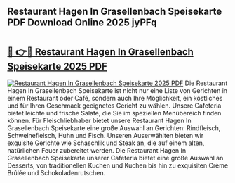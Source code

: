 ## Restaurant Hagen In Grasellenbach Speisekarte PDF Download Online 2025 jyPFq

# <h2><a href="http://gcbj50.nevu.top/?p=Restaurant+Hagen+In+Grasellenbach+Speisekarte">🔗 👉🔴 Restaurant Hagen In Grasellenbach Speisekarte 2025 PDF</a></h2>

[![Restaurant Hagen In Grasellenbach Speisekarte 2025 PDF](https://i.imgur.com/dBaPXMq.png)](http://gcbj50.nevu.top/?p=Restaurant+Hagen+In+Grasellenbach+Speisekarte)
Die Restaurant Hagen In Grasellenbach Speisekarte ist nicht nur eine Liste von Gerichten in einem Restaurant oder Café, sondern auch Ihre Möglichkeit, ein köstliches und für Ihren Geschmack geeignetes Gericht zu wählen. Unsere Cafeteria bietet leichte und frische Salate, die Sie im speziellen Menübereich finden können. Für Fleischliebhaber bietet unsere Restaurant Hagen In Grasellenbach Speisekarte eine große Auswahl an Gerichten: Rindfleisch, Schweinefleisch, Huhn und Fisch. Unseren Auserwählten bieten wir exquisite Gerichte wie Schaschlik und Steak an, die auf einem alten, natürlichen Feuer zubereitet werden. Die Restaurant Hagen In Grasellenbach Speisekarte unserer Cafeteria bietet eine große Auswahl an Desserts, von traditionellen Kuchen und Kuchen bis hin zu exquisiten Crème Brûlée und Schokoladenrutschen.
